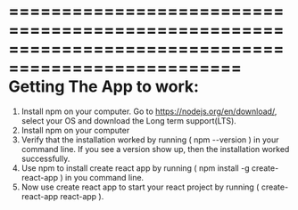 ====================================================================================================
Getting The App to work:
====================================================================================================
1) Install npm on your computer. Go to https://nodejs.org/en/download/, select your OS and download the Long term support(LTS).
2) Install npm on your computer
3) Verify that the installation worked by running ( npm --version ) in your command line.
    If you see a version show up, then the installation worked successfully.
4) Use npm to install create react app by running ( npm install -g create-react-app ) in you command line.
5) Now use create react app to start your react project by running ( create-react-app react-app ).


